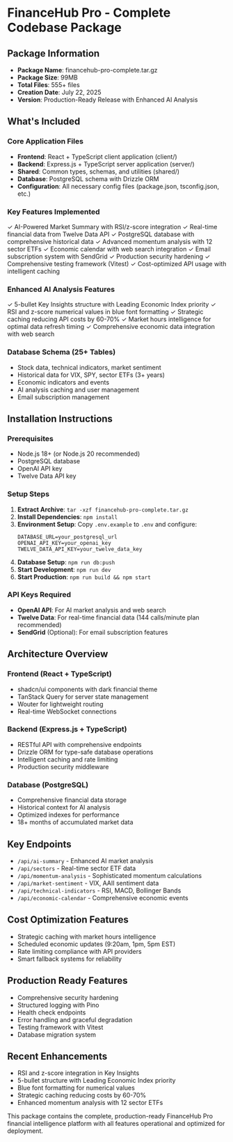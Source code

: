 # FinanceHub Pro - Complete Codebase Package

## Package Information
- **Package Name**: financehub-pro-complete.tar.gz
- **Package Size**: 99MB
- **Total Files**: 555+ files
- **Creation Date**: July 22, 2025
- **Version**: Production-Ready Release with Enhanced AI Analysis

## What's Included

### Core Application Files
- **Frontend**: React + TypeScript client application (client/)
- **Backend**: Express.js + TypeScript server application (server/)
- **Shared**: Common types, schemas, and utilities (shared/)
- **Database**: PostgreSQL schema with Drizzle ORM
- **Configuration**: All necessary config files (package.json, tsconfig.json, etc.)

### Key Features Implemented
✓ AI-Powered Market Summary with RSI/z-score integration
✓ Real-time financial data from Twelve Data API
✓ PostgreSQL database with comprehensive historical data
✓ Advanced momentum analysis with 12 sector ETFs
✓ Economic calendar with web search integration
✓ Email subscription system with SendGrid
✓ Production security hardening
✓ Comprehensive testing framework (Vitest)
✓ Cost-optimized API usage with intelligent caching

### Enhanced AI Analysis Features
✓ 5-bullet Key Insights structure with Leading Economic Index priority
✓ RSI and z-score numerical values in blue font formatting
✓ Strategic caching reducing API costs by 60-70%
✓ Market hours intelligence for optimal data refresh timing
✓ Comprehensive economic data integration with web search

### Database Schema (25+ Tables)
- Stock data, technical indicators, market sentiment
- Historical data for VIX, SPY, sector ETFs (3+ years)
- Economic indicators and events
- AI analysis caching and user management
- Email subscription management

## Installation Instructions

### Prerequisites
- Node.js 18+ (or Node.js 20 recommended)
- PostgreSQL database
- OpenAI API key
- Twelve Data API key

### Setup Steps
1. **Extract Archive**: `tar -xzf financehub-pro-complete.tar.gz`
2. **Install Dependencies**: `npm install`
3. **Environment Setup**: Copy `.env.example` to `.env` and configure:
   ```
   DATABASE_URL=your_postgresql_url
   OPENAI_API_KEY=your_openai_key  
   TWELVE_DATA_API_KEY=your_twelve_data_key
   ```
4. **Database Setup**: `npm run db:push`
5. **Start Development**: `npm run dev`
6. **Start Production**: `npm run build && npm start`

### API Keys Required
- **OpenAI API**: For AI market analysis and web search
- **Twelve Data**: For real-time financial data (144 calls/minute plan recommended)
- **SendGrid** (Optional): For email subscription features

## Architecture Overview

### Frontend (React + TypeScript)
- shadcn/ui components with dark financial theme
- TanStack Query for server state management
- Wouter for lightweight routing
- Real-time WebSocket connections

### Backend (Express.js + TypeScript)
- RESTful API with comprehensive endpoints
- Drizzle ORM for type-safe database operations
- Intelligent caching and rate limiting
- Production security middleware

### Database (PostgreSQL)
- Comprehensive financial data storage
- Historical context for AI analysis
- Optimized indexes for performance
- 18+ months of accumulated market data

## Key Endpoints
- `/api/ai-summary` - Enhanced AI market analysis
- `/api/sectors` - Real-time sector ETF data
- `/api/momentum-analysis` - Sophisticated momentum calculations
- `/api/market-sentiment` - VIX, AAII sentiment data
- `/api/technical-indicators` - RSI, MACD, Bollinger Bands
- `/api/economic-calendar` - Comprehensive economic events

## Cost Optimization Features
- Strategic caching with market hours intelligence
- Scheduled economic updates (9:20am, 1pm, 5pm EST)
- Rate limiting compliance with API providers
- Smart fallback systems for reliability

## Production Ready Features
- Comprehensive security hardening
- Structured logging with Pino
- Health check endpoints
- Error handling and graceful degradation
- Testing framework with Vitest
- Database migration system

## Recent Enhancements
- RSI and z-score integration in Key Insights
- 5-bullet structure with Leading Economic Index priority
- Blue font formatting for numerical values
- Strategic caching reducing costs by 60-70%
- Enhanced momentum analysis with 12 sector ETFs

This package contains the complete, production-ready FinanceHub Pro financial intelligence platform with all features operational and optimized for deployment.